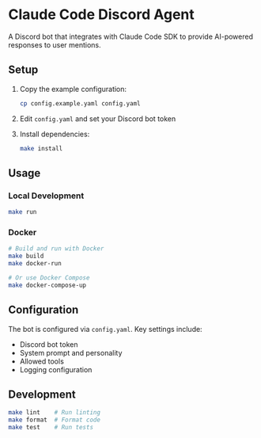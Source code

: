 # Claude Code Discord Agent

A Discord bot that integrates with Claude Code SDK to provide AI-powered responses to user mentions.

## Setup

1. Copy the example configuration:
   ```bash
   cp config.example.yaml config.yaml
   ```

2. Edit `config.yaml` and set your Discord bot token

3. Install dependencies:
   ```bash
   make install
   ```

## Usage

### Local Development
```bash
make run
```

### Docker
```bash
# Build and run with Docker
make build
make docker-run

# Or use Docker Compose
make docker-compose-up
```

## Configuration

The bot is configured via `config.yaml`. Key settings include:
- Discord bot token
- System prompt and personality
- Allowed tools
- Logging configuration

## Development

```bash
make lint    # Run linting
make format  # Format code
make test    # Run tests
```